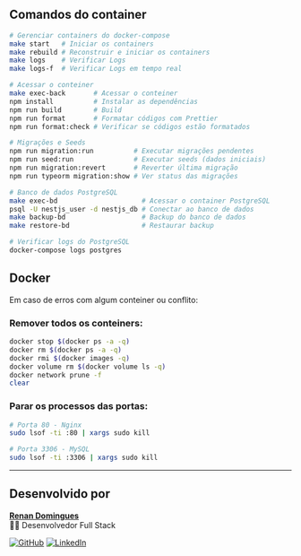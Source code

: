 ## Comandos do container

```bash
# Gerenciar containers do docker-compose
make start   # Iniciar os containers
make rebuild # Reconstruir e iniciar os containers
make logs    # Verificar Logs
make logs-f  # Verificar Logs em tempo real

# Acessar o conteiner
make exec-back       # Acessar o conteiner
npm install          # Instalar as dependências
npm run build        # Build
npm run format       # Formatar códigos com Prettier
npm run format:check # Verificar se códigos estão formatados

# Migrações e Seeds
npm run migration:run          # Executar migrações pendentes
npm run seed:run               # Executar seeds (dados iniciais)
npm run migration:revert       # Reverter última migração
npm run typeorm migration:show # Ver status das migrações

# Banco de dados PostgreSQL
make exec-bd                     # Acessar o container PostgreSQL
psql -U nestjs_user -d nestjs_db # Conectar ao banco de dados
make backup-bd                   # Backup do banco de dados
make restore-bd                  # Restaurar backup

# Verificar logs do PostgreSQL
docker-compose logs postgres
```

## Docker

Em caso de erros com algum conteiner ou conflito:

### Remover todos os conteiners:

```bash
docker stop $(docker ps -a -q)
docker rm $(docker ps -a -q)
docker rmi $(docker images -q)
docker volume rm $(docker volume ls -q)
docker network prune -f
clear
```

### Parar os processos das portas:

```bash
# Porta 80 - Nginx
sudo lsof -ti :80 | xargs sudo kill

# Porta 3306 - MySQL
sudo lsof -ti :3306 | xargs sudo kill
```

---

## Desenvolvido por

[**Renan Domingues**](https://www.linkedin.com/in/renan-domingues-4808b2172/)  
👨‍💻 Desenvolvedor Full Stack

[![GitHub](https://img.shields.io/badge/-Renan%20Domingues-181717?style=flat-square&logo=github&logoColor=white&link=https://github.com/dominguesrenan)](https://github.com/dominguesrenan)
[![LinkedIn](https://img.shields.io/badge/-Renan%20Domingues-blue?style=flat-square&logo=Linkedin&logoColor=white&link=https://www.linkedin.com/in/renan-domingues-4808b2172/)](https://www.linkedin.com/in/renan-domingues-4808b2172/)
